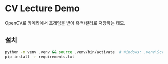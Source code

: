 # CV Lecture Demo

OpenCV로 카메라에서 프레임을 받아 흑백/컬러로 저장하는 데모.

## 설치
```bash
python -m venv .venv && source .venv/bin/activate  # Windows: .venv\Scripts\activate
pip install -r requirements.txt
